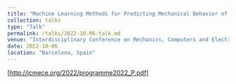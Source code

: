 ```yaml
---
title: "Machine Learning Methods for Predicting Mechanical Behavior of Aluminum Alloys"
collection: talks
type: "Talk"
permalink: /talks/2022-10-06-talk.md
venue: "Interdisciplinary Conference on Mechanics, Computers and Electrics (ICMECE)"
date: 2022-10-06
location: "Barcelona, Spain"
---
```


[http://icmece.org/2022/programme2022_P.pdf]

